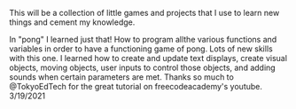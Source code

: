 This will be a collection of little games and projects that I use to learn new things and cement my knowledge.

In "pong" I learned just that! How to program allthe various functions and variables in order to have a functioning game of pong. Lots of new skills with this one. I learned how to create and update text displays, create visual objects, moving objects, user inputs to control those objects, and adding sounds when certain parameters are met. Thanks so much to @TokyoEdTech for the great tutorial on freecodeacademy's youtube. 3/19/2021
